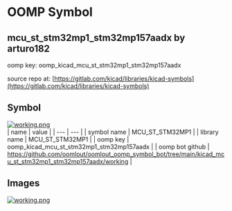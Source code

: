 # OOMP Symbol  
## mcu_st_stm32mp1_stm32mp157aadx  by arturo182  
  
oomp key: oomp_kicad_mcu_st_stm32mp1_stm32mp157aadx  
  
source repo at: [https://gitlab.com/kicad/libraries/kicad-symbols](https://gitlab.com/kicad/libraries/kicad-symbols)  
## Symbol  
  
[![working.png](working_600.png)](working.png)  
| name | value | 
| --- | --- | 
| symbol name | MCU_ST_STM32MP1 | 
| library name | MCU_ST_STM32MP1 | 
| oomp key | oomp_kicad_mcu_st_stm32mp1_stm32mp157aadx | 
| oomp bot github | https://github.com/oomlout/oomlout_oomp_symbol_bot/tree/main/kicad_mcu_st_stm32mp1_stm32mp157aadx/working | 
## Images  
  
[![working.png](working_140.png)](working.png)  

